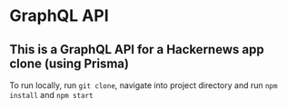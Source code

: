 # GraphQL API

## This is a GraphQL API for a Hackernews app clone (using Prisma)

To run locally, run `git clone`, navigate into project directory and run `npm install` and `npm start`